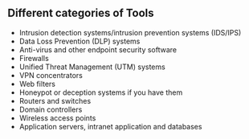 

## Different categories of Tools

- Intrusion detection systems/intrusion prevention systems (IDS/IPS)
- Data Loss Prevention (DLP) systems
- Anti-virus and other endpoint security software
- Firewalls
- Unified Threat Management (UTM) systems
- VPN concentrators
- Web filters
- Honeypot or deception systems if you have them
- Routers and switches
- Domain controllers
- Wireless access points
- Application servers, intranet application and databases
